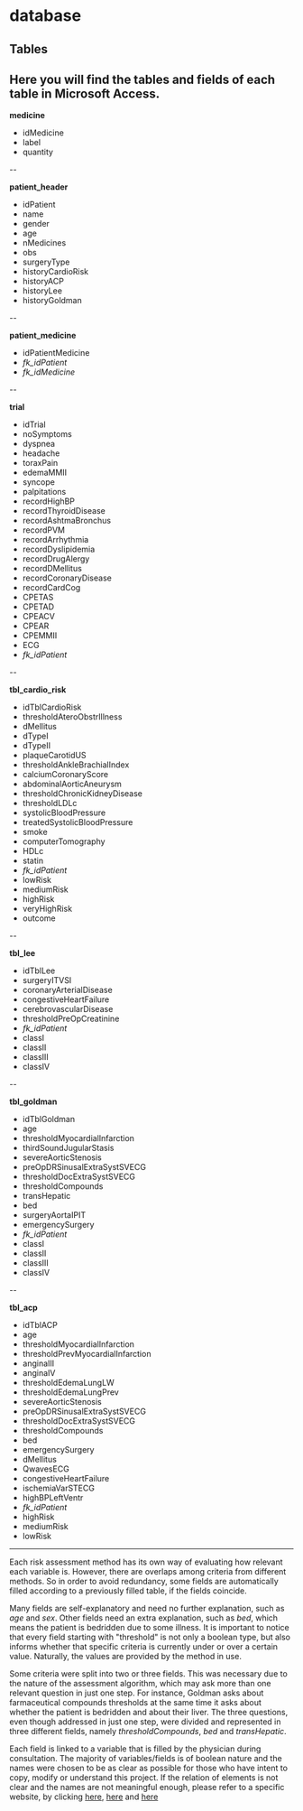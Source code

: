 ﻿# database

## Tables

Here you will find the tables and fields of each table in Microsoft Access.
--

**medicine**
* idMedicine
* label
* quantity

--

**patient_header**
* idPatient
* name
* gender
* age
* nMedicines
* obs
* surgeryType
* historyCardioRisk
* historyACP
* historyLee
* historyGoldman

--

**patient_medicine**
* idPatientMedicine
* *fk_idPatient*
* *fk_idMedicine*

--

**trial**
* idTrial
* noSymptoms
* dyspnea
* headache
* toraxPain
* edemaMMII
* syncope
* palpitations
* recordHighBP
* recordThyroidDisease
* recordAshtmaBronchus
* recordPVM
* recordArrhythmia
* recordDyslipidemia
* recordDrugAlergy
* recordDMellitus
* recordCoronaryDisease
* recordCardCog
* CPETAS
* CPETAD
* CPEACV
* CPEAR
* CPEMMII
* ECG
* *fk_idPatient*

--

**tbl_cardio_risk**
* idTblCardioRisk
* thresholdAteroObstrIllness
* dMellitus
* dTypeI
* dTypeII
* plaqueCarotidUS
* thresholdAnkleBrachialIndex
* calciumCoronaryScore
* abdominalAorticAneurysm
* thresholdChronicKidneyDisease
* thresholdLDLc
* systolicBloodPressure
* treatedSystolicBloodPressure
* smoke
* computerTomography
* HDLc
* statin
* *fk_idPatient*
* lowRisk
* mediumRisk
* highRisk
* veryHighRisk
* outcome

--

**tbl_lee**
* idTblLee
* surgeryITVSI
* coronaryArterialDisease
* congestiveHeartFailure
* cerebrovascularDisease
* thresholdPreOpCreatinine
* *fk_idPatient*
* classI
* classII
* classIII
* classIV

--

**tbl_goldman**
* idTblGoldman
* age
* thresholdMyocardialInfarction
* thirdSoundJugularStasis
* severeAorticStenosis
* preOpDRSinusalExtraSystSVECG
* thresholdDocExtraSystSVECG
* thresholdCompounds
* transHepatic
* bed
* surgeryAortaIPIT
* emergencySurgery
* *fk_idPatient*
* classI
* classII
* classIII
* classIV

--

**tbl_acp**
* idTblACP
* age
* thresholdMyocardialInfarction
* thresholdPrevMyocardialInfarction
* anginaIII
* anginaIV
* thresholdEdemaLungLW
* thresholdEdemaLungPrev
* severeAorticStenosis
* preOpDRSinusalExtraSystSVECG
* thresholdDocExtraSystSVECG
* thresholdCompounds
* bed
* emergencySurgery
* dMellitus
* QwavesECG
* congestiveHeartFailure
* ischemiaVarSTECG
* highBPLeftVentr
* *fk_idPatient*
* highRisk
* mediumRisk
* lowRisk

---

Each risk assessment method has its own way of evaluating how relevant each variable is. However, there are overlaps among criteria from different methods. So in order to avoid redundancy, some fields are automatically filled according to a previously filled table, if the fields coincide.

Many fields are self-explanatory and need no further explanation, such as *age* and *sex*. Other fields need an extra explanation, such as *bed*, which means the patient is bedridden due to some illness. It is important to notice that every field starting with "threshold" is not only a boolean type, but also informs whether that specific criteria is currently under or over a certain value. Naturally, the values are provided by the method in use.

Some criteria were split into two or three fields. This was necessary due to the nature of the assessment algorithm, which may ask more than one relevant question in just one step. For instance, Goldman asks about farmaceutical compounds thresholds at the same time it asks about whether the  patient is bedridden and about their liver. The three questions, even though addressed in just one step, were divided and represented in three different fields, namely *thresholdCompounds*, *bed* and *transHepatic*.

Each field is linked to a variable that is filled by the physician during consultation. The majority of variables/fields is of boolean nature and the names were chosen to be as clear as possible for those who have intent to copy, modify or understand this project. If the relation of elements is not clear and the names are not meaningful enough, please refer to a specific website, by clicking [here](https://qxmd.com/calculate/calculator_195/revised-cardiac-risk-index-lee-criteria), [here](https://www.acponline.org/) and [here](https://reference.medscape.com/calculator/cardiac-risk-noncardiac-surgery-goldman)
